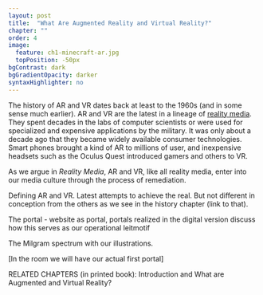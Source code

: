 ```yaml
---
layout: post
title:  "What Are Augmented Reality and Virtual Reality?"
chapter: ""
order: 4
image:
  feature: ch1-minecraft-ar.jpg
  topPosition: -50px
bgContrast: dark
bgGradientOpacity: darker
syntaxHighlighter: no
---
```


The history of AR and VR dates back at least to the 1960s (and in some sense much earlier). AR and VR are the latest in a lineage of <a href="chapter02.html"> reality media</a>. They spent decades in the labs of computer scientists or were used for specialized and expensive applications by the military. It was only about a decade ago that they became widely available consumer technologies. Smart phones brought a kind of AR to millions of user, and inexpensive headsets such as the Oculus Quest introduced gamers and others to VR. 

As we argue in <i>Reality Media</i>, AR and VR, like all reality media, enter into our media culture through the process of remediation. 



Defining AR and VR. Latest attempts to achieve the real. But not different in conception from the others as we see in the history chapter (link to that). 

The portal - website as portal, portals realized in the digital version
discuss how this serves as our operational leitmotif

The Milgram spectrum with our illustrations. 

<div class="img img--fullContainer img--6xLeading" style="background-image: url({{ site.baseurl_book_img }}milgram.jpg);"></div>

[In the room we will have our actual first portal]


RELATED CHAPTERS (in printed book): Introduction and What are Augmented and Virtual Reality?